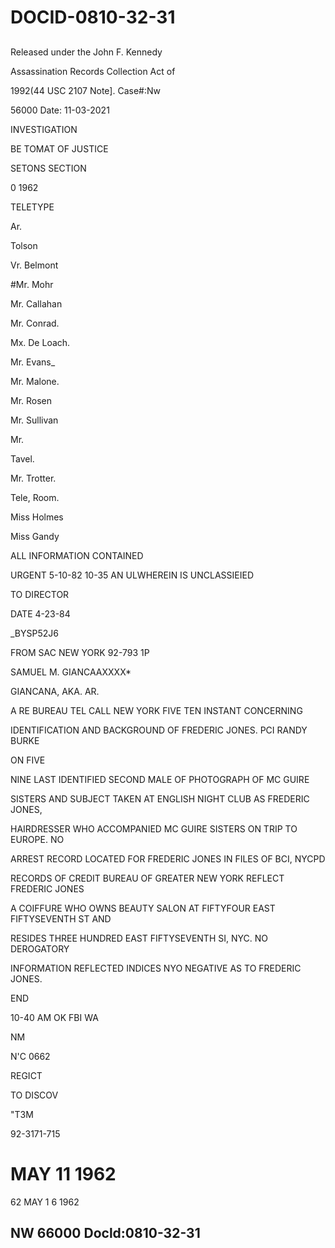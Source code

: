# DOCID-0810-32-31

##
Released under the John F. Kennedy

Assassination Records Collection Act of

1992(44 USC 2107 Note]. Case#:Nw

56000 Date: 11-03-2021

INVESTIGATION

BE TOMAT OF JUSTICE

SETONS SECTION

0 1962

TELETYPE

Ar.

Tolson

Vr. Belmont

#Mr. Mohr

Mr. Callahan

Mr. Conrad.

Mx. De Loach.

Mr. Evans_

Mr. Malone.

Mr. Rosen

Mr. Sullivan

Mr.

Tavel.

Mr. Trotter.

Tele, Room.

Miss Holmes

Miss Gandy

ALL INFORMATION CONTAINED

URGENT 5-10-82 10-35 AN ULWHEREIN IS UNCLASSIEIED

TO DIRECTOR

DATE 4-23-84

_BYSP52J6

FROM SAC NEW YORK 92-793 1P

SAMUEL M. GIANCAAXXXX*

GIANCANA, AKA. AR.

A RE BUREAU TEL CALL NEW YORK FIVE TEN INSTANT CONCERNING

IDENTIFICATION AND BACKGROUND OF FREDERIC JONES. PCI RANDY BURKE

ON FIVE

NINE LAST IDENTIFIED SECOND MALE OF PHOTOGRAPH OF MC GUIRE

SISTERS AND SUBJECT TAKEN AT ENGLISH NIGHT CLUB AS FREDERIC JONES,

HAIRDRESSER WHO ACCOMPANIED MC GUIRE SISTERS ON TRIP TO EUROPE. NO

ARREST RECORD LOCATED FOR FREDERIC JONES IN FILES OF BCI, NYCPD

RECORDS OF CREDIT BUREAU OF GREATER NEW YORK REFLECT FREDERIC JONES

A COIFFURE WHO OWNS BEAUTY SALON AT FIFTYFOUR EAST FIFTYSEVENTH ST AND

RESIDES THREE HUNDRED EAST FIFTYSEVENTH SI, NYC. NO DEROGATORY

INFORMATION REFLECTED INDICES NYO NEGATIVE AS TO FREDERIC JONES.

END

10-40 AM OK FBI WA

NM

N'C 0662

REGICT

TO DISCOV

"T3M

92-3171-715

# MAY 11 1962

62 MAY 1 6 1962

NW 66000 Docld:0810-32-31
---

